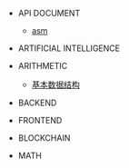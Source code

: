 * API DOCUMENT

  * [asm](asm.md)

* ARTIFICIAL INTELLIGENCE

* ARITHMETIC
  * [基本数据结构](structure.md)

* BACKEND

* FRONTEND

* BLOCKCHAIN

* MATH
